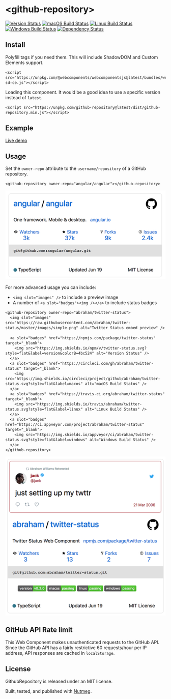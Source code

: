 &lt;github-repository&gt;
====

[![Version Status](https://img.shields.io/npm/v/github-repository.svg?style=flat&label=version&colorB=4bc524)](https://npmjs.com/package/github-repository)
[![macOS Build Status](https://img.shields.io/circleci/project/github/abraham/github-repository.svg?style=flat&label=macos)](https://circleci.com/gh/abraham/github-repository)
[![Linux Build Status](https://img.shields.io/travis/abraham/github-repository.svg?style=flat&label=linux)](https://travis-ci.org/abraham/github-repository)
[![Windows Build Status](https://img.shields.io/appveyor/ci/abraham/github-repository.svg?style=flat&label=windows)](https://ci.appveyor.com/project/abraham/github-repository)
[![Dependency Status](https://david-dm.org/abraham/github-repository.svg?style=flat)](https://david-dm.org/abraham/github-repository)

Install
----

Polyfill tags if you need them. This will include ShadowDOM and Custom Elements support.

```
<script src="https://unpkg.com/@webcomponents/webcomponentsjs@latest/bundles/webcomponents-sd-ce.js"></script>
```

Loading this component. It would be a good idea to use a specific version instead of `latest`.

```
<script src="https://unpkg.com/github-repository@latest/dist/github-repository.min.js"></script>
```

Example
----

[Live demo](https://codepen.io/abraham/pen/PQoeqV)

Usage
----

Set the `owner-repo` attribute to the `username/repository` of a GitHub repository.

```
<github-repository owner-repo="angular/angular"></github-repository>
```

![Example](/images/simple.png)

For more advanced usage you can include:

- `<img slot="images" />` to include a preview image
- A number of `<a slot="badges"><img /></a>` to include status badges

```
<github-repository owner-repo="abraham/twitter-status">
  <img slot="images" src="https://raw.githubusercontent.com/abraham/twitter-status/master/images/simple.png" alt="Twitter Status embed preview" />

  <a slot="badges" href="https://npmjs.com/package/twitter-status" target="_blank">
    <img src="https://img.shields.io/npm/v/twitter-status.svg?style=flat&label=version&colorB=4bc524" alt="Version Status" />
  </a>
  <a slot="badges" href="https://circleci.com/gh/abraham/twitter-status" target="_blank">
    <img src="https://img.shields.io/circleci/project/github/abraham/twitter-status.svg?style=flat&label=macos" alt="macOS Build Status" />
  </a>
  <a slot="badges" href="https://travis-ci.org/abraham/twitter-status" target="_blank">
    <img src="https://img.shields.io/travis/abraham/twitter-status.svg?style=flat&label=linux" alt="Linux Build Status" />
  </a>
  <a slot="badges" href="https://ci.appveyor.com/project/abraham/twitter-status" target="_blank">
    <img src="https://img.shields.io/appveyor/ci/abraham/twitter-status.svg?style=flat&label=windows" alt="Windows Build Status" />
  </a>
</github-repository>

```

![Example with image and badges](/images/advanced.png)

GitHub API Rate limit
----

This Web Component makes unauthenticated requests to the GitHub API. Since the GitHub API has a fairly restrictive 60 requests/hour per IP address, API responses are cached in `localStorage`.

License
----

GithubRepository is released under an MIT license.

Built, tested, and published with [Nutmeg](https://nutmeg.tools).

